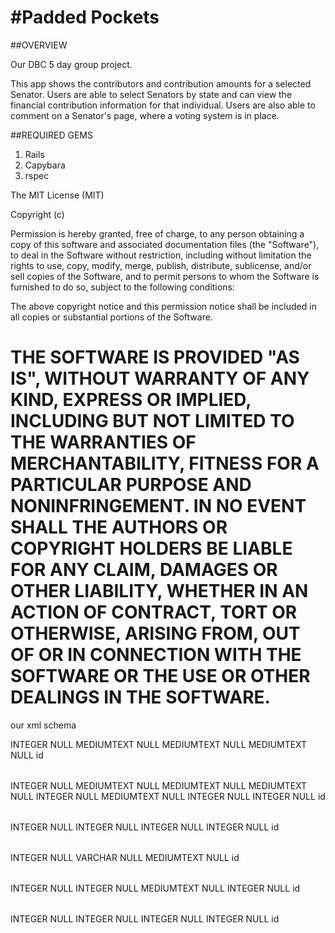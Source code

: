 #Padded Pockets
==============

##OVERVIEW

Our DBC 5 day group project. 

This app shows the contributors and contribution amounts for a selected Senator. Users are able to select Senators by state and can view the financial contribution information for that individual. Users are also able to comment on a Senator's page, where a voting system is in place.

##REQUIRED GEMS

1. Rails
2. Capybara
3. rspec


The MIT License (MIT)

Copyright (c) <year> <copyright holders>

Permission is hereby granted, free of charge, to any person obtaining a copy
of this software and associated documentation files (the "Software"), to deal
in the Software without restriction, including without limitation the rights
to use, copy, modify, merge, publish, distribute, sublicense, and/or sell
copies of the Software, and to permit persons to whom the Software is
furnished to do so, subject to the following conditions:

The above copyright notice and this permission notice shall be included in
all copies or substantial portions of the Software.

THE SOFTWARE IS PROVIDED "AS IS", WITHOUT WARRANTY OF ANY KIND, EXPRESS OR
IMPLIED, INCLUDING BUT NOT LIMITED TO THE WARRANTIES OF MERCHANTABILITY,
FITNESS FOR A PARTICULAR PURPOSE AND NONINFRINGEMENT. IN NO EVENT SHALL THE
AUTHORS OR COPYRIGHT HOLDERS BE LIABLE FOR ANY CLAIM, DAMAGES OR OTHER
LIABILITY, WHETHER IN AN ACTION OF CONTRACT, TORT OR OTHERWISE, ARISING FROM,
OUT OF OR IN CONNECTION WITH THE SOFTWARE OR THE USE OR OTHER DEALINGS IN
THE SOFTWARE.
=======
our xml schema

<?xml version="1.0" encoding="utf-8" ?>
<!-- SQL XML created by WWW SQL Designer, http://code.google.com/p/wwwsqldesigner/ -->
<!-- Active URL: https://socrates.devbootcamp.com/sql -->
<sql>
<datatypes db="mysql">
  <group label="Numeric" color="rgb(238,238,170)">
    <type label="Integer" length="0" sql="INTEGER" re="INT" quote=""/>
    <type label="Decimal" length="1" sql="DECIMAL" re="DEC" quote=""/>
    <type label="Single precision" length="0" sql="FLOAT" quote=""/>
    <type label="Double precision" length="0" sql="DOUBLE" re="DOUBLE" quote=""/>
  </group>

  <group label="Character" color="rgb(255,200,200)">
    <type label="Char" length="1" sql="CHAR" quote="'"/>
    <type label="Varchar" length="1" sql="VARCHAR" quote="'"/>
    <type label="Text" length="0" sql="MEDIUMTEXT" re="TEXT" quote="'"/>
    <type label="Binary" length="1" sql="BINARY" quote="'"/>
    <type label="Varbinary" length="1" sql="VARBINARY" quote="'"/>
    <type label="BLOB" length="0" sql="BLOB" re="BLOB" quote="'"/>
  </group>

  <group label="Date &amp; Time" color="rgb(200,255,200)">
    <type label="Date" length="0" sql="DATE" quote="'"/>
    <type label="Time" length="0" sql="TIME" quote="'"/>
    <type label="Datetime" length="0" sql="DATETIME" quote="'"/>
    <type label="Year" length="0" sql="YEAR" quote=""/>
    <type label="Timestamp" length="0" sql="TIMESTAMP" quote="'"/>
  </group>

  <group label="Miscellaneous" color="rgb(200,200,255)">
    <type label="ENUM" length="1" sql="ENUM" quote=""/>
    <type label="SET" length="1" sql="SET" quote=""/>
    <type label="Bit" length="0" sql="bit" quote=""/>
  </group>
</datatypes><table x="516" y="217" name="users">
<row name="id" null="1" autoincrement="1">
<datatype>INTEGER</datatype>
<default>NULL</default></row>
<row name="username" null="1" autoincrement="0">
<datatype>MEDIUMTEXT</datatype>
<default>NULL</default></row>
<row name="email" null="1" autoincrement="0">
<datatype>MEDIUMTEXT</datatype>
<default>NULL</default></row>
<row name="password" null="1" autoincrement="0">
<datatype>MEDIUMTEXT</datatype>
<default>NULL</default></row>
<key type="PRIMARY" name="">
<part>id</part>
</key>
</table>
<table x="293" y="96" name="politicians">
<row name="id" null="1" autoincrement="1">
<datatype>INTEGER</datatype>
<default>NULL</default></row>
<row name="first_name" null="1" autoincrement="0">
<datatype>MEDIUMTEXT</datatype>
<default>NULL</default></row>
<row name="last_name" null="1" autoincrement="0">
<datatype>MEDIUMTEXT</datatype>
<default>NULL</default></row>
<row name="party" null="1" autoincrement="0">
<datatype>MEDIUMTEXT</datatype>
<default>NULL</default></row>
<row name="first_elected" null="1" autoincrement="0">
<datatype>INTEGER</datatype>
<default>NULL</default></row>
<row name="website" null="1" autoincrement="0">
<datatype>MEDIUMTEXT</datatype>
<default>NULL</default></row>
<row name="bio" null="1" autoincrement="0">
<datatype>INTEGER</datatype>
<default>NULL</default></row>
<row name="new field" null="1" autoincrement="0">
<datatype>INTEGER</datatype>
<default>NULL</default></row>
<key type="PRIMARY" name="">
<part>id</part>
</key>
</table>
<table x="25" y="80" name="contributions">
<row name="id" null="1" autoincrement="1">
<datatype>INTEGER</datatype>
<default>NULL</default></row>
<row name="politician_id" null="1" autoincrement="0">
<datatype>INTEGER</datatype>
<default>NULL</default><relation table="politicians" row="id" />
</row>
<row name="contributor_id" null="1" autoincrement="0">
<datatype>INTEGER</datatype>
<default>NULL</default><relation table="contributors" row="id" />
</row>
<row name="amount" null="1" autoincrement="0">
<datatype>INTEGER</datatype>
<default>NULL</default></row>
<key type="PRIMARY" name="">
<part>id</part>
</key>
</table>
<table x="288" y="343" name="contributors">
<row name="id" null="1" autoincrement="1">
<datatype>INTEGER</datatype>
<default>NULL</default></row>
<row name="name" null="1" autoincrement="0">
<datatype>VARCHAR</datatype>
<default>NULL</default></row>
<row name="industry" null="1" autoincrement="0">
<datatype>MEDIUMTEXT</datatype>
<default>NULL</default></row>
<key type="PRIMARY" name="">
<part>id</part>
</key>
</table>
<table x="493" y="28" name="comments">
<row name="id" null="1" autoincrement="1">
<datatype>INTEGER</datatype>
<default>NULL</default></row>
<row name="user_id" null="1" autoincrement="0">
<datatype>INTEGER</datatype>
<default>NULL</default><relation table="users" row="id" />
</row>
<row name="content" null="1" autoincrement="0">
<datatype>MEDIUMTEXT</datatype>
<default>NULL</default></row>
<row name="politician_id" null="1" autoincrement="0">
<datatype>INTEGER</datatype>
<default>NULL</default><relation table="politicians" row="id" />
</row>
<key type="PRIMARY" name="">
<part>id</part>
</key>
</table>
<table x="766" y="63" name="votes">
<row name="id" null="1" autoincrement="1">
<datatype>INTEGER</datatype>
<default>NULL</default></row>
<row name="vote" null="1" autoincrement="0">
<datatype>INTEGER</datatype>
<default>NULL</default></row>
<row name="comment_id" null="1" autoincrement="0">
<datatype>INTEGER</datatype>
<default>NULL</default><relation table="comments" row="id" />
</row>
<row name="user_id" null="1" autoincrement="0">
<datatype>INTEGER</datatype>
<default>NULL</default><relation table="users" row="id" />
</row>
<key type="PRIMARY" name="">
<part>id</part>
</key>
</table>
</sql>


